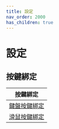 ```yaml
---
title: 設定
nav_order: 2000
has_children: true
---
```



# 設定


## 按鍵綁定

| 按鍵綁定 |
| --- |
| [鍵盤按鍵綁定](https://samwhelp.github.io/note-about-endeavouros-kde-plasma/read/config/keybind.html) |
| [滑鼠按鍵綁定](https://samwhelp.github.io/note-about-endeavouros-kde-plasma/read/config/mousebind.html) |

